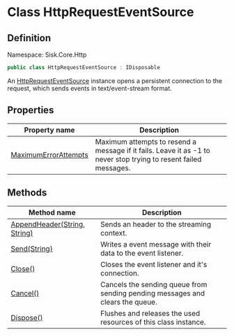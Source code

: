 # Class HttpRequestEventSource

## Definition
Namespace: Sisk.Core.Http

```csharp
public class HttpRequestEventSource : IDisposable
```

An [HttpRequestEventSource](/spec/Sisk/Core/Http/HttpRequestEventSource) instance opens a persistent connection to the request, which sends events in text/event-stream format.

## Properties

| Property name | Description |
| --- | --- |
| [MaximumErrorAttempts](/spec/Sisk/Core/Http/HttpRequestEventSource/MaximumErrorAttempts) | Maximum attempts to resend a message if it fails. Leave it as -1 to never stop trying to resent failed messages. | 

## Methods

| Method name | Description |
| --- | --- |
| [AppendHeader(String, String)](/spec/Sisk/Core/Http/HttpRequestEventSource/AppendHeader--String-String) | Sends an header to the streaming context. | 
| [Send(String)](/spec/Sisk/Core/Http/HttpRequestEventSource/Send--String) | Writes a event message with their data to the event listener. | 
| [Close()](/spec/Sisk/Core/Http/HttpRequestEventSource/Close--) | Closes the event listener and it's connection. | 
| [Cancel()](/spec/Sisk/Core/Http/HttpRequestEventSource/Cancel--) | Cancels the sending queue from sending pending messages and clears the queue. | 
| [Dispose()](/spec/Sisk/Core/Http/HttpRequestEventSource/Dispose--) | Flushes and releases the used resources of this class instance. | 

